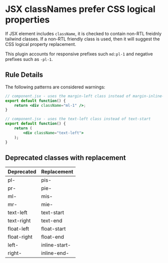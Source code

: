 # JSX classNames prefer CSS logical properties

If JSX element includes `className`, it is checked to contain non-RTL freidnly tailwind classes.
If a non-RTL friendly class is used, then it will suggest the CSS logical property replacement.

This plugin accounts for responsive prefixes such `md:pl-1` and negative prefixes such as `-pl-1`.

## Rule Details

The following patterns are considered warnings:

```jsx
// component.jsx - uses the margin-left class instead of margin-inline-start
export default function() {
	return <div className="ml-1" />;
}

// component.jsx - uses the text-left class instead of text-start
export default function() {
	return (
		<div className="text-left">
	);
}
```

## Deprecated classes with replacement

| Deprecated  | Replacement   |
| ----------- | ------------- |
| pl-         | pis-          |
| pr-         | pie-          |
| ml-         | mis-          |
| mr-         | mie-          |
| text-left   | text-start    |
| text-right  | text-end      |
| float-left  | float-start   |
| float-right | float-end     |
| left-       | inline-start- |
| right-      | inline-end-   |
